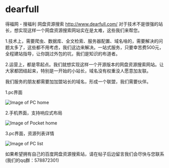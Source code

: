 # dearfull
得福网 - 搜福利 网盘资源搜索 http://www.dearfull.com/
对于技术不是很强的站长，想实现这样一个网盘资源搜索网站实在是太难，这些我们来帮您。

1.技术上，需要爬虫、数据库、全文检索、服务器配置、域名啥的，需要解决的问题太多了，这些都不用考虑，我们这边来解决。一站式服务，只要幸苦费500元，全程建站指导，让你跳过外包的坑，我们是知识的布道者。

2.运营上，都是零起点。我们就想实现这样一个开源版本的网盘资源搜索网站。让大家都团结起来，特别是一开始的小站长，域名没有权重没人愿意加友联。

我们服务的朋友都需要加加盟站长的域名，形成一个联盟，我们需要伙伴。


1.pc界面

![Image of PC home](http://www.dearfull.com/Uploads/Editor/2016-10-03/57f23fcc41fb4.png)

2.手机界面，支持响应式布局

![Image of Pocket home](http://www.dearfull.com/Uploads/Editor/2016-10-03/57f23fcdba659.png)

3.pc界面，资源列表详情

![Image of PC list](http://www.dearfull.com/Uploads/Editor/2016-10-03/57f23fd01625f.png)


如果希望拥有自己的百度网盘资源搜索站，请在帖子后边留言我们会尽快与您联系(我们的qq群：578872301)

